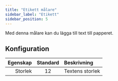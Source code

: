 ```yaml
---
title: "Etikett målare"
sidebar_label: "Etikett"
sidebar_position: 5
---
```



Med denna målare kan du lägga till text till papperet.

## Konfiguration

| Egenskap | Standard | Beskrivning     |
| --------:|:--------:|:--------------- |
|  Storlek |    12    | Textens storlek |
